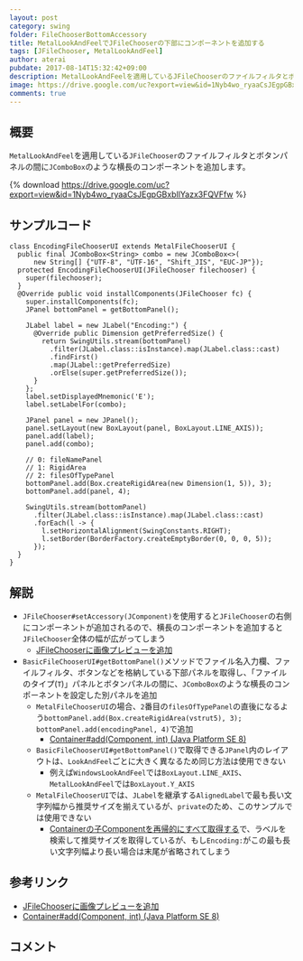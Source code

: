 ```yaml
---
layout: post
category: swing
folder: FileChooserBottomAccessory
title: MetalLookAndFeelでJFileChooserの下部にコンポーネントを追加する
tags: [JFileChooser, MetalLookAndFeel]
author: aterai
pubdate: 2017-08-14T15:32:42+09:00
description: MetalLookAndFeelを適用しているJFileChooserのファイルフィルタとボタンパネルの間にJComboBoxのような横長のコンポーネントを追加します。
image: https://drive.google.com/uc?export=view&id=1Nyb4wo_ryaaCsJEgpGBxbIlYazx3FQVFfw
comments: true
---
```

## 概要
`MetalLookAndFeel`を適用している`JFileChooser`のファイルフィルタとボタンパネルの間に`JComboBox`のような横長のコンポーネントを追加します。

{% download https://drive.google.com/uc?export=view&id=1Nyb4wo_ryaaCsJEgpGBxbIlYazx3FQVFfw %}

## サンプルコード
<pre class="prettyprint"><code>class EncodingFileChooserUI extends MetalFileChooserUI {
  public final JComboBox&lt;String&gt; combo = new JComboBox&lt;&gt;(
      new String[] {"UTF-8", "UTF-16", "Shift_JIS", "EUC-JP"});
  protected EncodingFileChooserUI(JFileChooser filechooser) {
    super(filechooser);
  }
  @Override public void installComponents(JFileChooser fc) {
    super.installComponents(fc);
    JPanel bottomPanel = getBottomPanel();

    JLabel label = new JLabel("Encoding:") {
      @Override public Dimension getPreferredSize() {
        return SwingUtils.stream(bottomPanel)
          .filter(JLabel.class::isInstance).map(JLabel.class::cast)
          .findFirst()
          .map(JLabel::getPreferredSize)
          .orElse(super.getPreferredSize());
      }
    };
    label.setDisplayedMnemonic('E');
    label.setLabelFor(combo);

    JPanel panel = new JPanel();
    panel.setLayout(new BoxLayout(panel, BoxLayout.LINE_AXIS));
    panel.add(label);
    panel.add(combo);

    // 0: fileNamePanel
    // 1: RigidArea
    // 2: filesOfTypePanel
    bottomPanel.add(Box.createRigidArea(new Dimension(1, 5)), 3);
    bottomPanel.add(panel, 4);

    SwingUtils.stream(bottomPanel)
      .filter(JLabel.class::isInstance).map(JLabel.class::cast)
      .forEach(l -&gt; {
        l.setHorizontalAlignment(SwingConstants.RIGHT);
        l.setBorder(BorderFactory.createEmptyBorder(0, 0, 0, 5));
      });
  }
}
</code></pre>

## 解説
- `JFileChooser#setAccessory(JComponent)`を使用すると`JFileChooser`の右側にコンポーネントが追加されるので、横長のコンポーネントを追加すると`JFileChooser`全体の幅が広がってしまう
    - [JFileChooserに画像プレビューを追加](http://ateraimemo.com/Swing/PreviewAccessory.html)
- `BasicFileChooserUI#getBottomPanel()`メソッドでファイル名入力欄、ファイルフィルタ、ボタンなどを格納している下部パネルを取得し、「ファイルのタイプ(`T`)」パネルとボタンパネルの間に、`JComboBox`のような横長のコンポーネントを設定した別パネルを追加
    - `MetalFileChooserUI`の場合、`2`番目の`filesOfTypePanel`の直後になるよう`bottomPanel.add(Box.createRigidArea(vstrut5), 3); bottomPanel.add(encodingPanel, 4)`で追加
        - [Container#add(Component, int) (Java Platform SE 8)](https://docs.oracle.com/javase/jp/8/docs/api/java/awt/Container.html#add-java.awt.Component-int-)
    - `BasicFileChooserUI#getBottomPanel()`で取得できる`JPanel`内のレイアウトは、`LookAndFeel`ごとに大きく異なるため同じ方法は使用できない
        - 例えば`WindowsLookAndFeel`では`BoxLayout.LINE_AXIS`、`MetalLookAndFeel`では`BoxLayout.Y_AXIS`
    - `MetalFileChooserUI`では、`JLabel`を継承する`AlignedLabel`で最も長い文字列幅から推奨サイズを揃えているが、`private`のため、このサンプルでは使用できない
        - [Containerの子Componentを再帰的にすべて取得する](http://ateraimemo.com/Swing/GetComponentsRecursively.html)で、ラベルを検索して推奨サイズを取得しているが、もし`Encoding:`がこの最も長い文字列幅より長い場合は末尾が省略されてしまう

<!-- dummy comment line for breaking list -->

## 参考リンク
- [JFileChooserに画像プレビューを追加](http://ateraimemo.com/Swing/PreviewAccessory.html)
- [Container#add(Component, int) (Java Platform SE 8)](https://docs.oracle.com/javase/jp/8/docs/api/java/awt/Container.html#add-java.awt.Component-int-)

<!-- dummy comment line for breaking list -->

## コメント
